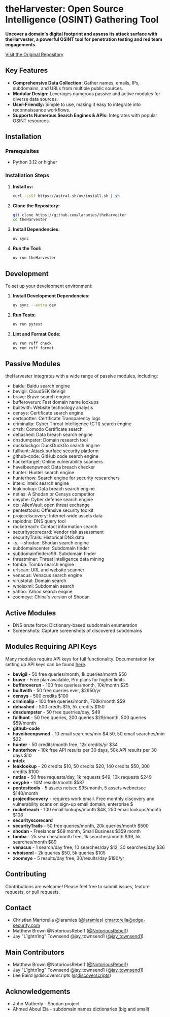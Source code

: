 # theHarvester: Open Source Intelligence (OSINT) Gathering Tool

**Uncover a domain's digital footprint and assess its attack surface with theHarvester, a powerful OSINT tool for penetration testing and red team engagements.**

[Visit the Original Repository](https://github.com/laramies/theHarvester)

## Key Features

*   **Comprehensive Data Collection:** Gather names, emails, IPs, subdomains, and URLs from multiple public sources.
*   **Modular Design:** Leverages numerous passive and active modules for diverse data sources.
*   **User-Friendly:** Simple to use, making it easy to integrate into reconnaissance workflows.
*   **Supports Numerous Search Engines & APIs:** Integrates with popular OSINT resources.

## Installation

### Prerequisites

*   Python 3.12 or higher

### Installation Steps

1.  **Install `uv`:**
    ```bash
    curl -LsSf https://astral.sh/uv/install.sh | sh
    ```

2.  **Clone the Repository:**
    ```bash
    git clone https://github.com/laramies/theHarvester
    cd theHarvester
    ```

3.  **Install Dependencies:**
    ```bash
    uv sync
    ```

4.  **Run the Tool:**
    ```bash
    uv run theHarvester
    ```

## Development

To set up your development environment:

1.  **Install Development Dependencies:**
    ```bash
    uv sync --extra dev
    ```

2.  **Run Tests:**
    ```bash
    uv run pytest
    ```

3.  **Lint and Format Code:**
    ```bash
    uv run ruff check
    uv run ruff format
    ```

## Passive Modules

theHarvester integrates with a wide range of passive modules, including:

*   baidu: Baidu search engine
*   bevigil: CloudSEK BeVigil
*   brave: Brave search engine
*   bufferoverun: Fast domain name lookups
*   builtwith: Website technology analysis
*   censys: Certificate search engine
*   certspotter: Certificate Transparency logs
*   criminalip: Cyber Threat Intelligence (CTI) search engine
*   crtsh: Comodo Certificate search
*   dehashed: Data breach search engine
*   dnsdumpster: Domain research tool
*   duckduckgo: DuckDuckGo search engine
*   fullhunt: Attack surface security platform
*   github-code: GitHub code search engine
*   hackertarget: Online vulnerability scanners
*   haveibeenpwned: Data breach checker
*   hunter: Hunter search engine
*   hunterhow: Search engine for security researchers
*   intelx: Intelx search engine
*   leaklookup: Data breach search engine
*   netlas: A Shodan or Censys competitor
*   onyphe: Cyber defense search engine
*   otx: AlienVault open threat exchange
*   pentesttools: Offensive security toolkit
*   projecdiscovery: Internet-wide assets data
*   rapiddns: DNS query tool
*   rocketreach: Contact information search
*   securityscorecard: Vendor risk assessment
*   securityTrails: Historical DNS data
*   -s, --shodan: Shodan search engine
*   subdomaincenter: Subdomain finder
*   subdomainfinderc99: Subdomain finder
*   threatminer: Threat intelligence data mining
*   tomba: Tomba search engine
*   urlscan: URL and website scanner
*   venacus: Venacus search engine
*   virustotal: Domain search
*   whoisxml: Subdomain search
*   yahoo: Yahoo search engine
*   zoomeye: China's version of Shodan

## Active Modules

*   DNS brute force: Dictionary-based subdomain enumeration
*   Screenshots: Capture screenshots of discovered subdomains

## Modules Requiring API Keys

Many modules require API keys for full functionality. Documentation for setting up API keys can be found [here](https://github.com/laramies/theHarvester/wiki/Installation#api-keys).

*   **bevigil** - 50 free queries/month, 1k queries/month $50
*   **brave** - Free plan available, Pro plans for higher limits
*   **bufferoverun** - 100 free queries/month, 10k/month $25
*   **builtwith** - 50 free queries ever, $2950/yr
*   **censys** - 500 credits $100
*   **criminalip** - 100 free queries/month, 700k/month $59
*   **dehashed** - 500 credts $15, 5k credits $150
*   **dnsdumpster** - 50 free querries/day, $49
*   **fullhunt** - 50 free queries, 200 queries $29/month, 500 queries $59/month
*   **github-code**
*   **haveibeenpwned** - 10 email searches/min $4.50, 50 email searches/min $22
*   **hunter** - 50 credits/month free, 12k credits/yr $34
*   **hunterhow** - 10k free API results per 30 days, 50k API results per 30 days $10
*   **intelx**
*   **leaklookup** - 20 credits $10, 50 credits $20, 140 credits $50, 300 credits $100
*   **netlas** - 50 free requests/day, 1k requests $49, 10k requests $249
*   **onyphe** - 10M results/month $587
*   **pentesttools** - 5 assets netsec $95/month, 5 assets webnetsec $140/month
*   **projecdiscovery** - requires work email. Free monthly discovery and vulnerability scans on sign-up email domain, enterprise $
*   **rocketreach** - 100 email lookups/month $48, 250 email lookups/month $108
*   **securityscorecard**
*   **securityTrails** - 50 free queries/month, 20k queries/month $500
*   **shodan** - Freelancer $69 month, Small Business $359 month
*   **tomba** - 25 searches/month free, 1k searches/month $39, 5k searches/month $89
*   **venacus** - 1 search/day free, 10 searches/day $12, 30 searches/day $36
*   **whoisxml** - 2k queries $50, 5k queries $105
*   **zoomeye** - 5 results/day free, 30/results/day $190/yr

## Contributing

Contributions are welcome! Please feel free to submit issues, feature requests, or pull requests.

## Contact

*   Christian Martorella @laramies ([@laramies](https://twitter.com/laramies)) cmartorella@edge-security.com
*   Matthew Brown @NotoriousRebel1 ([@NotoriousRebel1](https://twitter.com/NotoriousRebel1))
*   Jay "L1ghtn1ng" Townsend @jay_townsend1 ([@jay_townsend1](https://twitter.com/jay_townsend1))

## Main Contributors

*   Matthew Brown @NotoriousRebel1 ([@NotoriousRebel1](https://twitter.com/NotoriousRebel1))
*   Jay "L1ghtn1ng" Townsend @jay_townsend1 ([@jay_townsend1](https://twitter.com/jay_townsend1))
*   Lee Baird @discoverscripts ([@discoverscripts](https://twitter.com/discoverscripts))

## Acknowledgements

*   John Matherly - Shodan project
*   Ahmed Aboul Ela - subdomain names dictionaries (big and small)